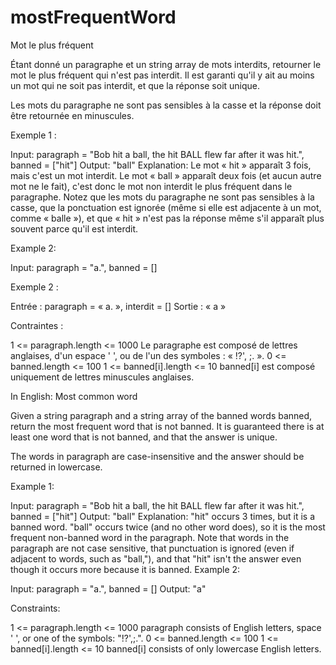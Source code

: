 # mostFrequentWord


Mot le plus fréquent

Étant donné un paragraphe et un string array de mots interdits, retourner le mot le plus fréquent qui n'est pas interdit. Il est garanti qu'il y ait au moins un mot qui ne soit pas interdit, et que la réponse soit unique.

Les mots du paragraphe ne sont pas sensibles à la casse et la réponse doit être retournée en minuscules.


Exemple 1 :

Input: paragraph = "Bob hit a ball, the hit BALL flew far after it was hit.", banned = ["hit"]
Output: "ball"
Explanation: 
Le mot « hit » apparaît 3 fois, mais c'est un mot interdit.
Le mot « ball » apparaît deux fois (et aucun autre mot ne le fait), c'est donc le mot non interdit le plus fréquent dans le paragraphe. 
Notez que les mots du paragraphe ne sont pas sensibles à la casse,
que la ponctuation est ignorée (même si elle est adjacente à un mot, comme « balle »), 
et que « hit » n'est pas la réponse même s'il apparaît plus souvent parce qu'il est interdit.

Example 2:

Input: paragraph = "a.", banned = []

Exemple 2 :

Entrée : paragraph = « a. », interdit = []
Sortie : « a »
 

Contraintes :

1 <= paragraph.length <= 1000
Le paragraphe est composé de lettres anglaises, d'un espace ' ', ou de l'un des symboles : « !?', ;. ».
0 <= banned.length <= 100
1 <= banned[i].length <= 10
banned[i] est composé uniquement de lettres minuscules anglaises.

In English:
Most common word

Given a string paragraph and a string array of the banned words banned, return the most frequent word that is not banned. It is guaranteed there is at least one word that is not banned, and that the answer is unique.

The words in paragraph are case-insensitive and the answer should be returned in lowercase.

 

Example 1:

Input: paragraph = "Bob hit a ball, the hit BALL flew far after it was hit.", banned = ["hit"]
Output: "ball"
Explanation: 
"hit" occurs 3 times, but it is a banned word.
"ball" occurs twice (and no other word does), so it is the most frequent non-banned word in the paragraph. 
Note that words in the paragraph are not case sensitive,
that punctuation is ignored (even if adjacent to words, such as "ball,"), 
and that "hit" isn't the answer even though it occurs more because it is banned.
Example 2:

Input: paragraph = "a.", banned = []
Output: "a"
 

Constraints:

1 <= paragraph.length <= 1000
paragraph consists of English letters, space ' ', or one of the symbols: "!?',;.".
0 <= banned.length <= 100
1 <= banned[i].length <= 10
banned[i] consists of only lowercase English letters.


